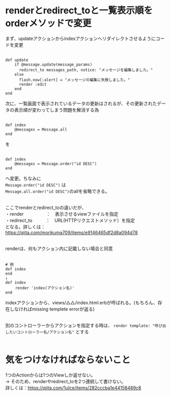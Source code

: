 # renderとredirect_toと一覧表示順をorderメソッドで変更

まず、updateアクションからindexアクションへリダイレクトさせるようにコードを変更<br><br>

```
def update
    if @message.update(message_params)
      redirect_to messages_path, notice: "メッセージを編集しました。"
    else
      flash.now[:alert] = "メッセージの編集に失敗しました。"
      render :edit
    end
end
```

次に、一覧画面で表示されているデータの更新はされるが、その更新されたデータの表示順が変わってしまう問題を解消する為<br><br>

```
def index
    @messages = Message.all
end
```

を<br><br>

```
def index
    @messages = Message.order("id DESC")
end
```

へ変更。ちなみに<br>
`Message.order("id DESC")`
は<br>
`Message.all.order("id DESC")`のallを省略できる。<br><br>


ここでrenderとredirect_toの違いだが、<br>
・render　　　　　：　表示させるviewファイルを指定<br>
・redirect_to　　　：　URL(HTTPリクエストメソッド）を指定<br>
となる。詳しくは：https://qiita.com/morikuma709/items/e9146465df2d8a094d78<br><br>

renderは、何もアクション内に記載しない場合と同意<br><br>

```
# 例
def index
end
↓
def index
　　 render 'index(アクション名)'
end
```
indexアクションから、views/△△/index.html.erbが呼ばれる。(もちろん、存在しなければmissing templete errorが返る)<br><br>

別のコントローラーからアクションを指定する時は、 `render template: "呼び出したいコントローラー名/アクション名"` とする<br><br>

# 気をつけなければならないこと

1つのActionからは1つのViewしか返せない。<br>
→ そのため、renderやredirect_toを2つ連続して書けない。<br>
詳しくは：https://qiita.com/1ulce/items/282cccba1e44158489c8
